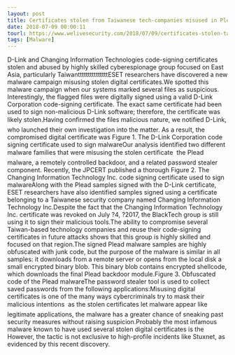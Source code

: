 ```yaml
---
layout: post
title: Certificates stolen from Taiwanese tech-companies misused in Plead malware campaign
date: 2018-07-09 00:00:11
tourl: https://www.welivesecurity.com/2018/07/09/certificates-stolen-taiwanese-tech-companies-plead-malware-campaign/
tags: [Malware]
---
```

D-Link and Changing Information Technologies code-signing certificates stolen and abused by highly skilled cyberespionage group focused on East Asia, particularly TaiwantttttttttttttttESET researchers have discovered a new malware campaign misusing stolen digital certificates.We spotted this malware campaign when our systems marked several files as suspicious. Interestingly, the flagged files were digitally signed using a valid D-Link Corporation code-signing certificate. The exact same certificate had been used to sign non-malicious D-Link software; therefore, the certificate was likely stolen.Having confirmed the files malicious nature, we notified D-Link, who launched their own investigation into the matter. As a result, the compromised digital certificate was Figure 1. The D-Link Corporation code signing certificate used to sign malwareOur analysis identified two different malware families that were misusing the stolen certificate  the Plead malware, a remotely controlled backdoor, and a related password stealer component. Recently, the JPCERT published a thorough Figure 2. The Changing Information Technology Inc. code signing certificate used to sign malwareAlong with the Plead samples signed with the D-Link certificate, ESET researchers have also identified samples signed using a certificate belonging to a Taiwanese security company named Changing Information Technology Inc.Despite the fact that the Changing Information Technology Inc. certificate was revoked on July ?4, ?2017, the BlackTech group is still using it to sign their malicious tools.The ability to compromise several Taiwan-based technology companies and reuse their code-signing certificates in future attacks shows that this group is highly skilled and focused on that region.The signed Plead malware samples are highly obfuscated with junk code, but the purpose of the malware is similar in all samples: it downloads from a remote server or opens from the local disk a small encrypted binary blob. This binary blob contains encrypted shellcode, which downloads the final Plead backdoor module.Figure 3. Obfuscated code of the Plead malwareThe password stealer tool is used to collect saved passwords from the following applications:Misusing digital certificates is one of the many ways cybercriminals try to mask their malicious intentions  as the stolen certificates let malware appear like legitimate applications, the malware has a greater chance of sneaking past security measures without raising suspicion.Probably the most infamous malware known to have used several stolen digital certificates is the However, the tactic is not exclusive to high-profile incidents like Stuxnet, as evidenced by this recent discovery.